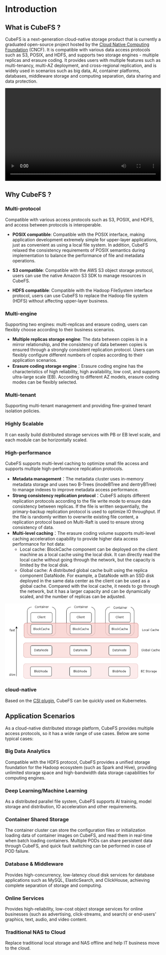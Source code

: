 # Introduction

## What is CubeFS ?

CubeFS is a next-generation cloud-native storage product that is currently a graduated open-source project hosted by the [Cloud Native Computing Foundation](https://www.cncf.io/projects/cubefs/) (CNCF). It is compatible with various data access protocols such as S3, POSIX, and HDFS, and supports two storage engines - multiple replicas and erasure coding. It provides users with multiple features such as multi-tenancy, multi-AZ deployment, and cross-regional replication, and is widely used in scenarios such as big data, AI, container platforms, databases, middleware storage and computing separation, data sharing and data protection.

<video width="100%" height="300" controls>
    <source src="https://ocs-cn-north1.heytapcs.com/cubefs/website-file/cubefsintro.mp4" type="video/mp4">
</video>

## Why CubeFS ?

### Multi-protocol

Compatible with various access protocols such as S3, POSIX, and HDFS, and access between protocols is interoperable.

- **POSIX compatible**: Compatible with the POSIX interface, making application development extremely simple for upper-layer applications, just as convenient as using a local file system. In addition, CubeFS relaxed the consistency requirements of POSIX semantics during implementation to balance the performance of file and metadata operations.

- **S3 compatible**: Compatible with the AWS S3 object storage protocol, users can use the native Amazon S3 SDK to manage resources in CubeFS.

- **HDFS compatible**: Compatible with the Hadoop FileSystem interface protocol, users can use CubeFS to replace the Hadoop file system (HDFS) without affecting upper-layer business.

### Multi-engine

Supporting two engines: multi-replicas and erasure coding, users can flexibly choose according to their business scenarios.

- **Multiple replicas storage engine**: The data between copies is in a mirror relationship, and the consistency of data between copies is ensured through a strongly consistent replication protocol. Users can flexibly configure different numbers of copies according to their application scenarios.
- **Erasure coding storage engine**：Erasure coding engine has the characteristics of high reliability, high availability, low cost, and supports ultra-large scale (EB). According to different AZ models, erasure coding modes can be flexibly selected.

### Multi-tenant

Supporting multi-tenant management and providing fine-grained tenant isolation policies.

### Highly Scalable

It can easily build distributed storage services with PB or EB level scale, and each module can be horizontally scaled.

### High-performance

CubeFS supports multi-level caching to optimize small file access and supports multiple high-performance replication protocols.

- **Metadata management**：The metadata cluster uses in-memory metadata storage and uses two B-Trees (inodeBTree and dentryBTree) to manage indexes to improve metadata access performance.
- **Strong consistency replication protocol**：CubeFS adopts different replication protocols according to the file write mode to ensure data consistency between replicas. If the file is written sequentially, the primary-backup replication protocol is used to optimize IO throughput. If the file is randomly written to overwrite existing file content, a replication protocol based on Multi-Raft is used to ensure strong consistency of data.
- **Multi-level caching**：The erasure coding volume supports multi-level caching acceleration capability to provide higher data access performance for hot data:
    - Local cache: BlockCache component can be deployed on the client machine as a local cache using the local disk. It can directly read the local cache without going through the network, but the capacity is limited by the local disk.
    - Global cache: A distributed global cache built using the replica component DataNode. For example, a DataNode with an SSD disk deployed in the same data center as the client can be used as a global cache. Compared with the local cache, it needs to go through the network, but it has a larger capacity and can be dynamically scaled, and the number of replicas can be adjusted.

![cache](./pic/cfs-cache.png)

### cloud-native

Based on the [CSI plugin](../ecology/k8s.md), CubeFS can be quickly used on Kubernetes.

## Application Scenarios

As a cloud-native distributed storage platform, CubeFS provides multiple access protocols, so it has a wide range of use cases. Below are some typical cases:

### Big Data Analytics

Compatible with the HDFS protocol, CubeFS provides a unified storage foundation for the Hadoop ecosystem (such as Spark and Hive), providing unlimited storage space and high-bandwidth data storage capabilities for computing engines.

### Deep Learning/Machine Learning

As a distributed parallel file system, CubeFS supports AI training, model storage and distribution, IO acceleration and other requirements.

### Container Shared Storage

The container cluster can store the configuration files or initialization loading data of container images on CubeFS, and read them in real-time when batch loading containers. Multiple PODs can share persistent data through CubeFS, and quick fault switching can be performed in case of POD failure.

### Database & Middleware

Provides high-concurrency, low-latency cloud disk services for database applications such as MySQL, ElasticSearch, and ClickHouse, achieving complete separation of storage and computing.

### Online Services

Provides high-reliability, low-cost object storage services for online businesses (such as advertising, click-streams, and search) or end-users' graphics, text, audio, and video content.

### Traditional NAS to Cloud

Replace traditional local storage and NAS offline and help IT business move to the cloud.
